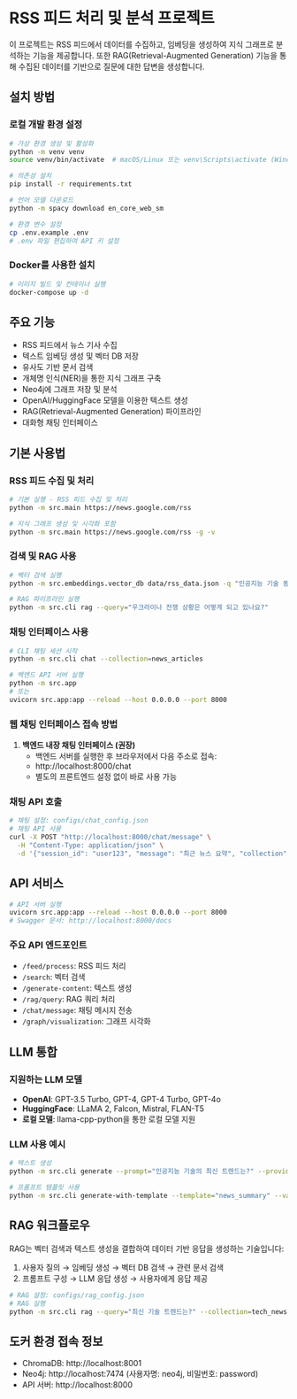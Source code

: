 # RSS 피드 처리 및 분석 프로젝트

이 프로젝트는 RSS 피드에서 데이터를 수집하고, 임베딩을 생성하여 지식 그래프로 분석하는 기능을 제공합니다. 또한 RAG(Retrieval-Augmented Generation) 기능을 통해 수집된 데이터를 기반으로 질문에 대한 답변을 생성합니다.

## 설치 방법

### 로컬 개발 환경 설정

```bash
# 가상 환경 생성 및 활성화
python -m venv venv
source venv/bin/activate  # macOS/Linux 또는 venv\Scripts\activate (Windows)

# 의존성 설치
pip install -r requirements.txt

# 언어 모델 다운로드
python -m spacy download en_core_web_sm

# 환경 변수 설정
cp .env.example .env
# .env 파일 편집하여 API 키 설정
```

### Docker를 사용한 설치

```bash
# 이미지 빌드 및 컨테이너 실행
docker-compose up -d
```

## 주요 기능

- RSS 피드에서 뉴스 기사 수집
- 텍스트 임베딩 생성 및 벡터 DB 저장
- 유사도 기반 문서 검색
- 개체명 인식(NER)을 통한 지식 그래프 구축
- Neo4j에 그래프 저장 및 분석
- OpenAI/HuggingFace 모델을 이용한 텍스트 생성
- RAG(Retrieval-Augmented Generation) 파이프라인
- 대화형 채팅 인터페이스

## 기본 사용법

### RSS 피드 수집 및 처리

```bash
# 기본 실행 - RSS 피드 수집 및 처리
python -m src.main https://news.google.com/rss

# 지식 그래프 생성 및 시각화 포함
python -m src.main https://news.google.com/rss -g -v
```

### 검색 및 RAG 사용

```bash
# 벡터 검색 실행
python -m src.embeddings.vector_db data/rss_data.json -q "인공지능 기술 동향" -n 5

# RAG 파이프라인 실행
python -m src.cli rag --query="우크라이나 전쟁 상황은 어떻게 되고 있나요?"
```

### 채팅 인터페이스 사용

```bash
# CLI 채팅 세션 시작
python -m src.cli chat --collection=news_articles

# 백엔드 API 서버 실행
python -m src.app
# 또는
uvicorn src.app:app --reload --host 0.0.0.0 --port 8000
```

### 웹 채팅 인터페이스 접속 방법

1. **백엔드 내장 채팅 인터페이스 (권장)**
   - 백엔드 서버를 실행한 후 브라우저에서 다음 주소로 접속:
   - http://localhost:8000/chat
   - 별도의 프론트엔드 설정 없이 바로 사용 가능

### 채팅 API 호출

```bash
# 채팅 설정: configs/chat_config.json 
# 채팅 API 사용
curl -X POST "http://localhost:8000/chat/message" \
  -H "Content-Type: application/json" \
  -d '{"session_id": "user123", "message": "최근 뉴스 요약", "collection": "news_articles"}'
```

## API 서비스

```bash
# API 서버 실행
uvicorn src.app:app --reload --host 0.0.0.0 --port 8000
# Swagger 문서: http://localhost:8000/docs
```

### 주요 API 엔드포인트

- `/feed/process`: RSS 피드 처리
- `/search`: 벡터 검색
- `/generate-content`: 텍스트 생성
- `/rag/query`: RAG 쿼리 처리
- `/chat/message`: 채팅 메시지 전송
- `/graph/visualization`: 그래프 시각화

## LLM 통합

### 지원하는 LLM 모델

- **OpenAI**: GPT-3.5 Turbo, GPT-4, GPT-4 Turbo, GPT-4o
- **HuggingFace**: LLaMA 2, Falcon, Mistral, FLAN-T5
- **로컬 모델**: llama-cpp-python을 통한 로컬 모델 지원

### LLM 사용 예시

```bash
# 텍스트 생성
python -m src.cli generate --prompt="인공지능 기술의 최신 트렌드는?" --provider=openai --model=gpt-4

# 프롬프트 템플릿 사용
python -m src.cli generate-with-template --template="news_summary" --variables="topic=기후변화"
```

## RAG 워크플로우

RAG는 벡터 검색과 텍스트 생성을 결합하여 데이터 기반 응답을 생성하는 기술입니다:

1. 사용자 질의 → 임베딩 생성 → 벡터 DB 검색 → 관련 문서 검색
2. 프롬프트 구성 → LLM 응답 생성 → 사용자에게 응답 제공

```bash
# RAG 설정: configs/rag_config.json
# RAG 실행
python -m src.cli rag --query="최신 기술 트렌드는?" --collection=tech_news --num-results=5
```

## 도커 환경 접속 정보

- ChromaDB: http://localhost:8001
- Neo4j: http://localhost:7474 (사용자명: neo4j, 비밀번호: password)
- API 서버: http://localhost:8000